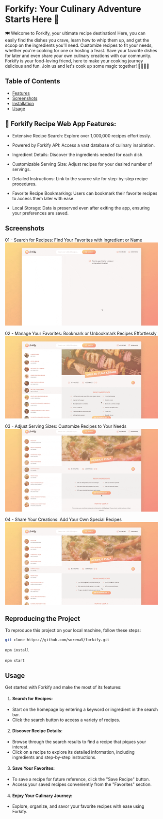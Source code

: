 # Forkify: Your Culinary Adventure Starts Here 🍕

🍽️ Welcome to Forkify, your ultimate recipe destination! Here, you can easily find the dishes you crave, learn how to whip them up, and get the scoop on the ingredients you'll need. Customize recipes to fit your needs, whether you're cooking for one or hosting a feast. Save your favorite dishes for later and even share your own culinary creations with our community. Forkify is your food-loving friend, here to make your cooking journey delicious and fun. Join us and let's cook up some magic together! 🍳👨‍🍳🍕

## Table of Contents

- [Features](#🍳-Forkify-Recipe-Web-App-Features)
- [Screenshots](#Screenshots)
- [Installation](#Reproducing-the-Project)
- [Usage](#usage)

## 🍳 Forkify Recipe Web App Features:

- Extensive Recipe Search: Explore over 1,000,000 recipes effortlessly.

- Powered by Forkify API: Access a vast database of culinary inspiration.

- Ingredient Details: Discover the ingredients needed for each dish.

- Customizable Serving Size: Adjust recipes for your desired number of servings.

- Detailed Instructions: Link to the source site for step-by-step recipe procedures.

- Favorite Recipe Bookmarking: Users can bookmark their favorite recipes to access them later with ease.

- Local Storage: Data is preserved even after exiting the app, ensuring your preferences are saved.

## Screenshots

01 - Search for Recipes: Find Your Favorites with Ingredient or Name
![App Screenshot](./src/readme/01-resultsGIF.gif)

02 - Manage Your Favorites: Bookmark or Unbookmark Recipes Effortlessly
![App Screenshot](/src/readme/02-bookmarkGIF.gif)

03 - Adjust Serving Sizes: Customize Recipes to Your Needs
![App Screenshot](/src/readme/03-servingsGIF.gif)

04 - Share Your Creations: Add Your Own Special Recipes
![App Screenshot](/src/readme/04-add-recipeGIF.gif)

## Reproducing the Project

To reproduce this project on your local machine, follow these steps:

```bash
git clone https://github.com/sorenaV/forkify.git

npm install

npm start
```

## Usage

Get started with Forkify and make the most of its features:

1. #### Search for Recipes:

- Start on the homepage by entering a keyword or ingredient in the search bar.
- Click the search button to access a variety of recipes.

2. #### Discover Recipe Details:

- Browse through the search results to find a recipe that piques your interest.
- Click on a recipe to explore its detailed information, including ingredients and step-by-step instructions.

3. #### Save Your Favorites:

- To save a recipe for future reference, click the "Save Recipe" button.
- Access your saved recipes conveniently from the "Favorites" section.

4. #### Enjoy Your Culinary Journey:

- Explore, organize, and savor your favorite recipes with ease using Forkify.
